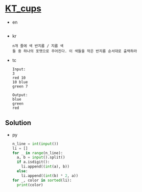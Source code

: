 # [KT_cups](https://open.kattis.com/problems/cups)

* en

  ```en

  ```

* kr

  ```kr
  n개 줄에 색 반지름 / 지름 색
  둘 중 하나의 포맷으로 주어진다. 이 색들을 작은 반지름 순서대로 출력하라
  ```

* tc

  ```tc
  Input:
  3
  red 10
  10 blue
  green 7

  Output:
  blue
  green
  red
  ```

## Solution

* py

  ```py
  n_line = int(input())
  li = []
  for _ in range(n_line):
    a, b = input().split()
    if a.isdigit():
      li.append((int(a), b))
    else:
      li.append((int(b) * 2, a))
  for _, color in sorted(li):
    print(color)
  ```
